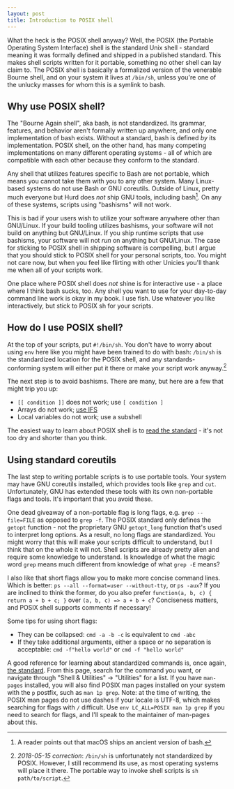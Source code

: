 ```yaml
---
layout: post
title: Introduction to POSIX shell
---
```


What the heck is the POSIX shell anyway? Well, the POSIX (the Portable Operating
System Interface) shell is the standard Unix shell - standard meaning it was
formally defined and shipped in a published standard. This makes shell scripts
written for it portable, something no other shell can lay claim to. The POSIX
shell is basically a formalized version of the venerable Bourne shell, and on
your system it lives at `/bin/sh`, unless you're one of the unlucky masses for
whom this is a symlink to bash.

## Why use POSIX shell?

The "Bourne Again shell", aka bash, is not standardized. Its grammar,
features, and behavior aren't formally written up anywhere, and only one
implementation of bash exists. Without a standard, bash is defined *by* its
implementation. POSIX shell, on the other hand, has many competing
implementations on many different operating systems - all of which are
compatible with each other because they conform to the standard.

Any shell that utilizes features specific to Bash are not portable, which means
you cannot take them with you to any other system. Many Linux-based systems do
not use Bash or GNU coreutils. Outside of Linux, pretty much everyone but Hurd
does *not* ship GNU tools, including bash[^1]. On any of these systems, scripts
using "bashisms" will not work.

This is bad if your users wish to utilize your software anywhere other than
GNU/Linux. If your build tooling utilizes bashisms, your software will not build
on anything but GNU/Linux. If you ship runtime scripts that use bashisms, your
software will not *run* on anything but GNU/Linux. The case for sticking to
POSIX shell in shipping software is compelling, but I argue that you should
stick to POSIX shell for your personal scripts, too. You might not care now, but
when you feel like flirting with other Unicies you'll thank me when all of your
scripts work.

One place where POSIX shell does *not* shine is for interactive use - a place
where I think bash sucks, too. Any shell you want to use for your day-to-day
command line work is okay in my book. I use fish. Use whatever you like
interactively, but stick to POSIX sh for your scripts.

## How do I use POSIX shell?

At the top of your scripts, put `#!/bin/sh`. You don't have to worry about using
`env` here like you might have been trained to do with bash: `/bin/sh` is the
standardized location for the POSIX shell, and any standards-conforming system
will either put it there or make your script work anyway.[^2]

The next step is to avoid bashisms. There are many, but here are a few that
might trip you up:

- `[[ condition ]]` does not work; use `[ condition ]`
- Arrays do not work; [use IFS](http://pubs.opengroup.org/onlinepubs/9699919799/utilities/V3_chap02.html#tag_18_06_05)
- Local variables do not work; use a subshell

The easiest way to learn about POSIX shell is to [read the
standard](http://pubs.opengroup.org/onlinepubs/9699919799/utilities/V3_chap02.html) -
it's not too dry and shorter than you think.

## Using standard coreutils

The last step to writing portable scripts is to use portable tools. Your system
may have GNU coreutils installed, which provides tools like `grep` and `cut`.
Unfortunately, GNU has extended these tools with its own non-portable flags and
tools. It's important that you avoid these.

One dead giveaway of a non-portable flag is long flags, e.g. `grep --file=FILE`
as opposed to `grep -f`. The POSIX standard only defines the `getopt` function -
not the proprietary GNU `getopt_long` function that's used to interpret long
options. As a result, no long flags are standardized. You might worry that this
will make your scripts difficult to understand, but I think that on the whole it
will not. Shell scripts are already pretty alien and require some knowledge to
understand. Is knowledge of what the magic word `grep` means much different
from knowledge of what `grep -E` means?

I also like that short flags allow you to make more concise command lines. Which
is better: `ps --all --format=user --without-tty`, or `ps -aux`? If you are
inclined to think the former, do you also prefer `function(a, b, c) { return a +
b + c; }` over `(a, b, c) => a + b + c`?  Conciseness matters, and POSIX shell
supports comments if necessary!

Some tips for using short flags:

- They can be collapsed: `cmd -a -b -c` is equivalent to `cmd -abc`
- If they take additional arguments, either a space or no separation is
    acceptable: `cmd -f"hello world"` or `cmd -f "hello world"`

A good reference for learning about standardized commands is, once again, [the
standard](http://pubs.opengroup.org/onlinepubs/9699919799/). From this page,
search for the command you want, or navigate through "Shell & Utilities" ->
"Utilities" for a list. If you have `man-pages` installed, you will also find
POSIX man pages installed on your system with the `p` postfix, such as `man 1p
grep`. Note: at the time of writing, the POSIX man pages do not use dashes if
your locale is UTF-8, which makes searching for flags with `/` difficult. Use
`env LC_ALL=POSIX man 1p grep` if you need to search for flags, and I'll speak
to the maintainer of man-pages about this.

[^1]: A reader points out that macOS ships an ancient version of bash.
[^2]: *2018-05-15 correction*: `/bin/sh` is unfortunately not standardized by POSIX. However, I still recommend its use, as most operating systems will place it there. The portable way to invoke shell scripts is `sh path/to/script`.
